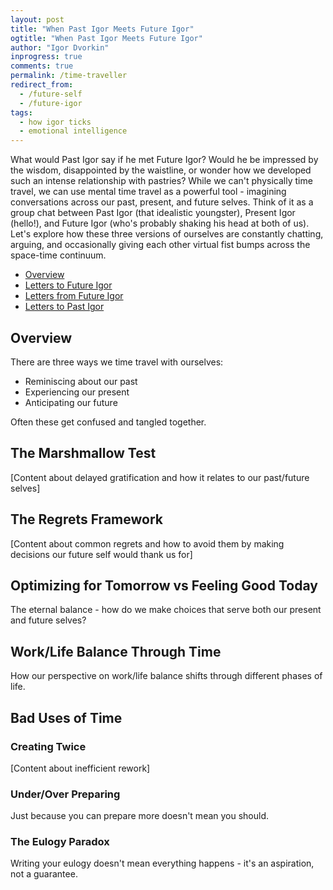 ```yaml
---
layout: post
title: "When Past Igor Meets Future Igor"
ogtitle: "When Past Igor Meets Future Igor"
author: "Igor Dvorkin"
inprogress: true
comments: true
permalink: /time-traveller
redirect_from:
  - /future-self
  - /future-igor
tags:
  - how igor ticks
  - emotional intelligence
---
```


What would Past Igor say if he met Future Igor? Would he be impressed by the wisdom, disappointed by the waistline, or wonder how we developed such an intense relationship with pastries? While we can't physically time travel, we can use mental time travel as a powerful tool - imagining conversations across our past, present, and future selves. Think of it as a group chat between Past Igor (that idealistic youngster), Present Igor (hello!), and Future Igor (who's probably shaking his head at both of us). Let's explore how these three versions of ourselves are constantly chatting, arguing, and occasionally giving each other virtual fist bumps across the space-time continuum.

<!-- prettier-ignore-start -->
<!-- vim-markdown-toc GFM -->

- [Overview](#overview)
- [Letters to Future Igor](#letters-to-future-igor)
- [Letters from Future Igor](#letters-from-future-igor)
- [Letters to Past Igor](#letters-to-past-igor)

<!-- vim-markdown-toc-end -->
<!-- prettier-ignore-end -->

## Overview

There are three ways we time travel with ourselves:
- Reminiscing about our past
- Experiencing our present 
- Anticipating our future

Often these get confused and tangled together.

## The Marshmallow Test

[Content about delayed gratification and how it relates to our past/future selves]

## The Regrets Framework 

[Content about common regrets and how to avoid them by making decisions our future self would thank us for]

## Optimizing for Tomorrow vs Feeling Good Today

The eternal balance - how do we make choices that serve both our present and future selves?

## Work/Life Balance Through Time

How our perspective on work/life balance shifts through different phases of life.

## Bad Uses of Time

### Creating Twice
[Content about inefficient rework]

### Under/Over Preparing 
Just because you can prepare more doesn't mean you should.

### The Eulogy Paradox
Writing your eulogy doesn't mean everything happens - it's an aspiration, not a guarantee.
